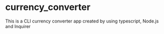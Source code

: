 # currency_converter
This is a CLI currency converter app created by using typescript, Node.js and Inquirer
